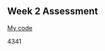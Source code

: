 ## Week 2 Assessment

[My code](https://colab.research.google.com/drive/1TQTD0vs5CqcSSXZZdmzmHy98I_xOvf3R#scrollTo=JxY99cCQAPZb)

4341

